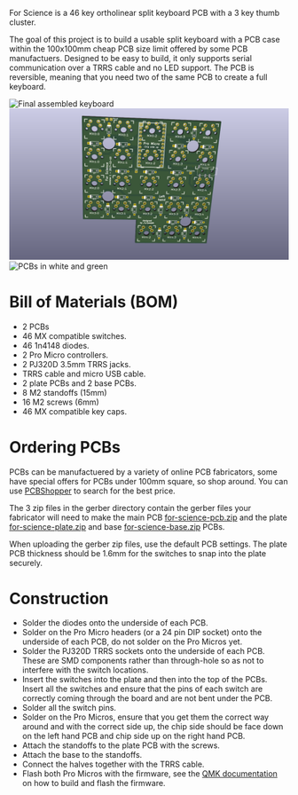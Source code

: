 For Science is a 46 key ortholinear split keyboard PCB with a 3 key thumb cluster.

The goal of this project is to build a usable split keyboard with a PCB case within the 100x100mm cheap PCB size limit offered by some PCB manufactuers. Designed to be easy to build, it only supports serial communication over a TRRS cable and no LED support. The PCB is reversible, meaning that you need two of the same PCB to create a full keyboard.

![Final assembled keyboard](https://i.imgur.com/fjnTkB1.jpg)
![PCB render from KiCad](./pcb.png)
![PCBs in white and green](https://imgur.com/LX8n0xE.jpg)

# Bill of Materials (BOM)

* 2 PCBs
* 46 MX compatible switches.
* 46 1n4148 diodes.
* 2 Pro Micro controllers.
* 2 PJ320D 3.5mm TRRS jacks.
* TRRS cable and micro USB cable.
* 2 plate PCBs and 2 base PCBs.
* 8 M2 standoffs (15mm)
* 16 M2 screws (6mm)
* 46 MX compatible key caps.

# Ordering PCBs

PCBs can be manufactuered by a variety of online PCB fabricators, some have special offers for PCBs under 100mm square, so shop around. You can use [PCBShopper](https://pcbshopper.com/) to search for the best price.

The 3 zip files in the gerber directory contain the gerber files your fabricator will need to make the main PCB [for-science-pcb.zip](https://github.com/peej/for-science-keyboard/blob/master/gerber/for-science-pcb.zip) and the plate [for-science-plate.zip](https://github.com/peej/for-science-keyboard/blob/master/gerber/for-science-plate.zip) and base  [for-science-base.zip](https://github.com/peej/for-science-keyboard/blob/master/gerber/for-science-base.zip) PCBs.

When uploading the gerber zip files, use the default PCB settings. The plate PCB thickness should be 1.6mm for the switches to snap into the plate securely.

# Construction

* Solder the diodes onto the underside of each PCB.
* Solder on the Pro Micro headers (or a 24 pin DIP socket) onto the underside of each PCB, do not solder on the Pro Micros yet.
* Solder the PJ320D TRRS sockets onto the underside of each PCB. These are SMD components rather than through-hole so as not to interfere with the switch locations.
* Insert the switches into the plate and then into the top of the PCBs. Insert all the switches and ensure that the pins of each switch are correctly coming through the board and are not bent under the PCB.
* Solder all the switch pins.
* Solder on the Pro Micros, ensure that you get them the correct way around and with the correct side up, the chip side should be face down on the left hand PCB and chip side up on the right hand PCB.
* Attach the standoffs to the plate PCB with the screws.
* Attach the base to the standoffs.
* Connect the halves together with the TRRS cable.
* Flash both Pro Micros with the firmware, see the [QMK documentation](http://qmk.fm/) on how to build and flash the firmware.
